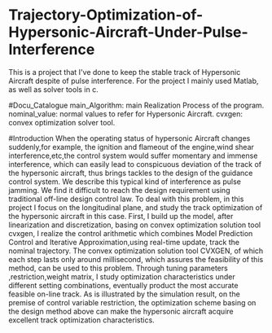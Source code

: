 # Trajectory-Optimization-of-Hypersonic-Aircraft-Under-Pulse-Interference
This is a project that I've done to keep the stable track of Hypersonic Aircraft despite of pulse interference. 
For the project I mainly used Matlab, as well as solver tools in c.

#Docu_Catalogue
main_Algorithm: main Realization Process of the program.
nominal_value: normal values to refer for Hypersonic Aircraft.
cvxgen: convex optimization solver tool.

#Introduction
When the operating status of hypersonic Aircraft changes suddenly,for example, the ignition and flameout of the engine,wind shear interference,etc,the control system would suffer momentary and immense interference, which can easily lead to conspicuous deviation of the track of the hypersonic aircraft, thus brings tackles to the design of the guidance control system. We describe this typical kind of interference as pulse jamming. We find it difficult to reach the design requirement using traditional off-line design control law. To deal with this problem, in this project I focus on the longitudinal plane, and study the track optimization of the hypersonic aircraft in this case. First, I build up the model, after linearization and discretization, basing on convex optimization solution tool cvxgen, I realize the control arithmetic which combines Model Prediction Control and Iterative Approximation,using real-time update, track the nominal trajectory. The convex optimization solution tool CVXGEN, of which each step lasts only around millisecond, which assures the feasibility of this method, can be used to this problem. Through tuning parameters ,restriction,weight matrix, I study optimization characteristics under different setting combinations, eventually product the most accurate feasible on-line track. As is illustrated by the simulation result, on the premise of control variable restriction, the optimization scheme basing on the design method above can make the hypersonic aircraft acquire excellent track optimization characteristics.
